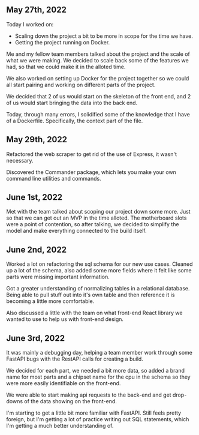 ## May 27th, 2022

Today I worked on:

- Scaling down the project a bit to be more in scope for the time we have.
- Getting the project running on Docker.

Me and my fellow team members talked about the project and the scale of what we were making.
We decided to scale back some of the features we had, so that we could make it in the
alloted time.

We also worked on setting up Docker for the project together so we could all start pairing
and working on different parts of the project.

We decided that 2 of us would start on the skeleton of the front end, and 2 of us would start
bringing the data into the back end.

Today, through many errors, I solidified some of the knowledge that I have of a Dockerfile.
Specifically, the context part of the file.

## May 29th, 2022

Refactored the web scraper to get rid of the use of Express, it wasn't necessary.

Discovered the Commander package, which lets you make your own command line utilities and commands.

## June 1st, 2022

Met with the team talked about scoping our project down some more. Just so that we can get out an MVP in the time alloted. The motherboard slots were a point of contention, so after talking, we decided to simplify the model and make everything connected to the build itself.

## June 2nd, 2022

Worked a lot on refactoring the sql schema for our new use cases. Cleaned up a lot of the schema, also added some more fields where it felt like some parts were missing important information.

Got a greater understanding of normalizing tables in a relational database. Being able to pull stuff out into it's own table and then reference it is becoming a little more comfortable.

Also discussed a little with the team on what front-end React library we wanted to use to help us with front-end design.

## June 3rd, 2022

It was mainly a debugging day, helping a team member work through some FastAPI bugs with the RestAPI calls for creating a build.

We decided for each part, we needed a bit more data, so added a brand name for most parts and a chipset name for the cpu in the schema so they were more easily identifiable on the front-end.

We were able to start making api requests to the back-end and get drop-downs of the data showing on the front-end.

I'm starting to get a little bit more familiar with FastAPI. Still feels pretty foreign, but I'm getting a lot of practice writing out SQL statements, which I'm getting a much better understanding of.
